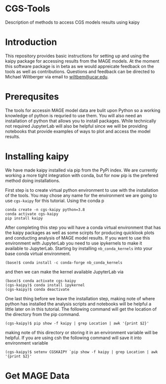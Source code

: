 # CGS-Tools
Description of methods to access CGS models results using kaipy

# Introduction
This repository provides basic instructions for setting up and using the kaipy package for accessing results from the MAGE models.  At the moment this software package is in beta as we would appreicate feedback on the tools as well as contributions.  Questions and feedback can be directed to Michael Wiltberger via email to wiltbem@ucar.edu.

# Prerequsites 
The tools for accessin MAGE model data are bulit upon Python so a working knowledge of python is requried to use them.  You will also need an installation of python that allows you to install packages.  While technically not required JupyterLab will also be helpful since we will be providing notebooks that provide examples of ways to plot and access the model results.

# Installing kaipy

We have made kaipy installed via pip from the PyPi index.  We are currently working a more tight integration with conda, but for now pip is the prefered method doing installations.  

First step is to create virtual python environment to use with the installation of the tools.  You may chose any name for the environment we are going to use `cgs-kaipy` for this tutorial. Using the conda p

```
conda create -n cgs-kaipy python=3.8
conda activate cgs-kaipy
pip install kaipy
```

After completing this step you will have a conda virtual environment that has the kaipy packages as well as some scirpts for producing quicklook plots and conducting analysis of MAGE model results.  If you want to use this environment with JupyterLab you need to use ipykernels to make it available to JupyterLab.  Starting by installing `nb_conda_kernels` into your base conda virtual environment.

```
(base)$ conda install -c conda-forge nb_conda_kernels
```

and then we can make the kernel available JupyterLab via 

```
(base)$ conda activate cgs-kaipy
(cgs-kaipy)$ conda install ipykernel
(cgs-kaipy)$ conda deactivate
```
One last thing before we leave the installation step, making note of where python has installed the analysis scripts and notebooks will be helpful a little later on in this tutorial.  The following command will get the location of the directory from the pip command.

```
(cgs-kaipy)$ pip show -f kaipy | grep Location | awk '{print $2}'
```
making note of this directory or storing it in an environment variable will be helpful.  If you are using csh the following command will save it into environment variable

```
(cgs-kaipy)$ setenv CGSKAIPY `pip show -f kaipy | grep Location | awk '{print $2}'
```

# Get MAGE Data
